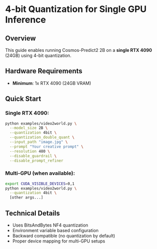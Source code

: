 # 4-bit Quantization for Single GPU Inference

## Overview
This guide enables running Cosmos-Predict2 2B on a **single RTX 4090** (24GB) using 4-bit quantization.

## Hardware Requirements
- **Minimum**: 1x RTX 4090 (24GB VRAM)

## Quick Start

### Single RTX 4090:
```bash
python examples/video2world.py \
  --model_size 2B \
  --quantization 4bit \
  --quantization_double_quant \
  --input_path "image.jpg" \
  --prompt "Your creative prompt" \
  --resolution 480 \
  --disable_guardrail \
  --disable_prompt_refiner
```

### Multi-GPU (when available):
```bash
export CUDA_VISIBLE_DEVICES=0,1
python examples/video2world.py \
  --quantization 4bit \
  [other args...]
```

## Technical Details
- Uses BitsAndBytes NF4 quantization
- Environment variable based configuration
- Backward compatible (no quantization by default)
- Proper device mapping for multi-GPU setups
